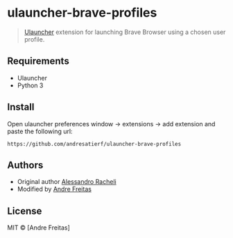 # ulauncher-brave-profiles

> [Ulauncher](https://ulauncher.io) extension for launching Brave Browser using a chosen user profile.

## Requirements

- Ulauncher
- Python 3

## Install

Open ulauncher preferences window -> extensions -> add extension and paste the following url:

```
https://github.com/andresatierf/ulauncher-brave-profiles
```

## Authors

- Original author [Alessandro Racheli](https://github.com/floydjohn)
- Modified by [Andre Freitas](https://github.com/andresatierf)

## License

MIT &copy; [Andre Freitas]
